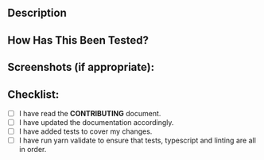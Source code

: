 <!--- Provide a general summary of your changes in the Title above -->

## Description
<!--- Describe your changes in detail -->
<!--- Don't forget to note any issues here with fixes #<issue number> -->

## How Has This Been Tested?
<!--- Please describe in detail how you tested your changes. -->

## Screenshots (if appropriate):

## Checklist:
<!--- Please mark an `x` in all the boxes that apply. -->
<!--- If you're unsure about any of these, don't hesitate to ask. We're here to help! -->
- [ ] I have read the **CONTRIBUTING** document.
- [ ] I have updated the documentation accordingly.
- [ ] I have added tests to cover my changes.
- [ ] I have run yarn validate to ensure that tests, typescript and linting are all in order.
